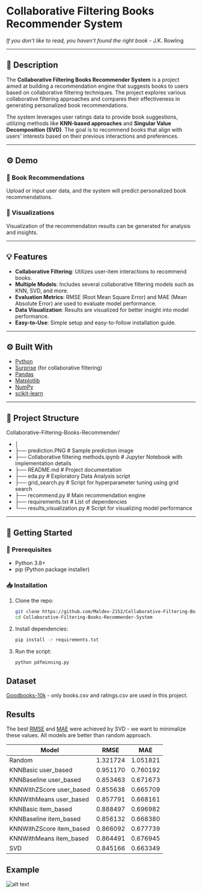 # Collaborative Filtering Books Recommender System

<p align="center">

*If you don’t like to read, you haven’t found the right book* - J.K. Rowling

</p>

---

## 📌 Description

The **Collaborative Filtering Books Recommender System** is a project aimed at building a recommendation engine that suggests books to users based on collaborative filtering techniques. The project explores various collaborative filtering approaches and compares their effectiveness in generating personalized book recommendations.

The system leverages user ratings data to provide book suggestions, utilizing methods like **KNN-based approaches** and **Singular Value Decomposition (SVD)**. The goal is to recommend books that align with users' interests based on their previous interactions and preferences.

---

## ⚙️ Demo

### 🔹 Book Recommendations  
Upload or input user data, and the system will predict personalized book recommendations.  

### 🔹 Visualizations  
Visualization of the recommendation results can be generated for analysis and insights.

---

## 💡 Features

- **Collaborative Filtering**: Utilizes user-item interactions to recommend books.
- **Multiple Models**: Includes several collaborative filtering models such as KNN, SVD, and more.
- **Evaluation Metrics**: RMSE (Root Mean Square Error) and MAE (Mean Absolute Error) are used to evaluate model performance.
- **Data Visualization**: Results are visualized for better insight into model performance.
- **Easy-to-Use**: Simple setup and easy-to-follow installation guide.

---

## ⚙️ Built With

- [Python](https://www.python.org/)
- [Surprise](http://surpriselib.com/) (for collaborative filtering)
- [Pandas](https://pandas.pydata.org/)
- [Matplotlib](https://matplotlib.org/)
- [NumPy](https://numpy.org/)
- [scikit-learn](https://scikit-learn.org/)

---

## 📂 Project Structure

Collaborative-Filtering-Books-Recommender/
- │
- ├── prediction.PNG            # Sample prediction image
- ├── Collaborative filtering methods.ipynb  # Jupyter Notebook with implementation details
- ├── README.md                 # Project documentation
- ├── eda.py                    # Exploratory Data Analysis script
- ├── grid_search.py            # Script for hyperparameter tuning using grid search
- ├── recommend.py              # Main recommendation engine
- ├── requirements.txt          # List of dependencies
- └── results_visualization.py  # Script for visualizing model performance


---

## 🚀 Getting Started

### 🔧 Prerequisites

- Python 3.8+
- pip (Python package installer)

### 📥 Installation

1. Clone the repo:
   ```bash
   git clone https://github.com/Maldev-2152/Collaborative-Filtering-Books-Recommender-System.git
   cd Collaborative-Filtering-Books-Recommender-System

2. Install dependencies:
   ```bash
   pip install -r requirements.txt

3. Run the script:
   ```bash
   python pdfminning.py


## Dataset

[Goodbooks-10k](https://github.com/zygmuntz/goodbooks-10k) - only books.csv and ratings.csv are used in this project.

## Results

The best [RMSE](https://en.wikipedia.org/wiki/Root-mean-square_deviation) and [MAE](https://en.wikipedia.org/wiki/Mean_absolute_error) were achieved by SVD - we want to minimalize these values. All models are better than random approach.

| Model | RMSE | MAE |
| --- | --- | --- |
| Random   |	1.321724 |	1.051821 |
| KNNBasic user_based	| 0.951170 |	0.760192 |
| KNNBaseline user_based |	0.853463 |	0.671673 |
|	KNNWithZScore user_based |	0.855638 |	0.665709 |
|	KNNWithMeans user_based |	0.857791 |	0.668161 |
|	KNNBasic item_based |	0.888497 |	0.696982 |
|	KNNBaseline item_based |	0.856132 |	0.668380 |
|	KNNWithZScore item_based |	0.866092 |	0.677739 |
|	KNNWithMeans item_based |	0.864491 |	0.676945 |
|	SVD |	0.845166 |	0.663349 |

## Example

![alt text](prediction.PNG)
